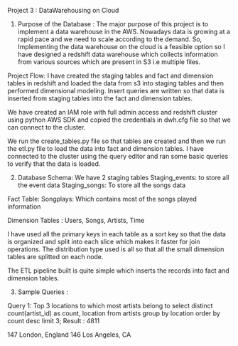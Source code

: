 Project 3 : DataWarehousing on Cloud
 
1) Purpose of the Database : 
The major purpose of this project is to implement a data warehouse in the AWS. Nowadays data is growing at a rapid pace and we need to scale according to the demand. So, Implementing the data warehouse on the cloud is a feasible option so I have designed a redshift data warehouse which collects information from various sources which are present in S3 i.e multiple files. 
 
Project Flow:
I have created the staging tables and fact and dimension tables in redshift and loaded the data from s3 into staging tables and then performed dimensional modeling. Insert queries are written so that data is inserted from staging tables into the fact and dimension tables.
 
We have created an IAM role with full admin access and redshift cluster using python AWS SDK and copied the credentials in dwh.cfg file so that we can connect to the cluster. 
 
We run the create_tables.py file so that tables are created and then we run the etl.py file to load the data into fact and dimension tables. I have connected to the cluster using the query editor and ran some basic queries to verify that the data is loaded.
 
2) Database Schema:
We have 2 staging tables 
Staging_events: to store all the event data
Staging_songs: To store all the songs data
 
Fact Table:
Songplays: Which contains most of the songs played information
 
Dimension Tables : 
Users, Songs, Artists, Time 
 
I have used all the primary keys in each table as a sort key so that the data is organized and split into each slice which makes it faster for join operations. The distribution type used is all so that all the small dimension tables are splitted on each node.
 
The ETL pipeline built is quite simple which inserts the records into fact and dimension tables. 
 
3) Sample Queries :
 
Query 1: Top 3 locations to which most artists belong to 
select distinct count(artist_id) as count, location from artists group by location order by count desc limit 3;
Result : 
4811


147
London, England
146
Los Angeles, CA

